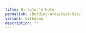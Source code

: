 ```yaml
---
title: Director's Note
permalink: /holding-area/test-dir/
variant: markdown
description: ""
---
```

